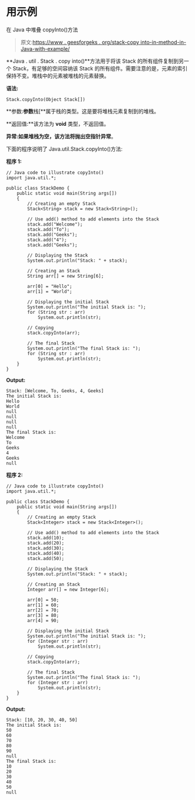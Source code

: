 # 用示例

在 Java 中堆叠 copyInto()方法

> 原文:[https://www . geesforgeks . org/stack-copy into-in-method-in-Java-with-example/](https://www.geeksforgeeks.org/stack-copyinto-method-in-java-with-example/)

**Java . util . Stack . copy into()**方法用于将该 Stack 的所有组件复制到另一个 Stack，有足够的空间容纳该 Stack 的所有组件。需要注意的是，元素的索引保持不变。堆栈中的元素被堆栈的元素替换。

**语法:**

```
Stack.copyInto(Object Stack[])
```

**参数:**参数**栈[**属于栈的类型。这是要将堆栈元素复制到的堆栈。

**返回值:**该方法为 **void** 类型，不返回值。

**异常:**如果堆栈为空，该方法将抛出**空指针异常**。

下面的程序说明了 Java.util.Stack.copyInto()方法:

**程序 1:**

```
// Java code to illustrate copyInto()
import java.util.*;

public class StackDemo {
    public static void main(String args[])
    {
        // Creating an empty Stack
        Stack<String> stack = new Stack<String>();

        // Use add() method to add elements into the Stack
        stack.add("Welcome");
        stack.add("To");
        stack.add("Geeks");
        stack.add("4");
        stack.add("Geeks");

        // Displaying the Stack
        System.out.println("Stack: " + stack);

        // Creating an Stack
        String arr[] = new String[6];

        arr[0] = "Hello";
        arr[1] = "World";

        // Displaying the initial Stack
        System.out.println("The initial Stack is: ");
        for (String str : arr)
            System.out.println(str);

        // Copying
        stack.copyInto(arr);

        // The final Stack
        System.out.println("The final Stack is: ");
        for (String str : arr)
            System.out.println(str);
    }
}
```

**Output:**

```
Stack: [Welcome, To, Geeks, 4, Geeks]
The initial Stack is: 
Hello
World
null
null
null
null
The final Stack is: 
Welcome
To
Geeks
4
Geeks
null

```

**程序 2:**

```
// Java code to illustrate copyInto()
import java.util.*;

public class StackDemo {
    public static void main(String args[])
    {
        // Creating an empty Stack
        Stack<Integer> stack = new Stack<Integer>();

        // Use add() method to add elements into the Stack
        stack.add(10);
        stack.add(20);
        stack.add(30);
        stack.add(40);
        stack.add(50);

        // Displaying the Stack
        System.out.println("Stack: " + stack);

        // Creating an Stack
        Integer arr[] = new Integer[6];

        arr[0] = 50;
        arr[1] = 60;
        arr[2] = 70;
        arr[3] = 80;
        arr[4] = 90;

        // Displaying the initial Stack
        System.out.println("The initial Stack is: ");
        for (Integer str : arr)
            System.out.println(str);

        // Copying
        stack.copyInto(arr);

        // The final Stack
        System.out.println("The final Stack is: ");
        for (Integer str : arr)
            System.out.println(str);
    }
}
```

**Output:**

```
Stack: [10, 20, 30, 40, 50]
The initial Stack is: 
50
60
70
80
90
null
The final Stack is: 
10
20
30
40
50
null

```